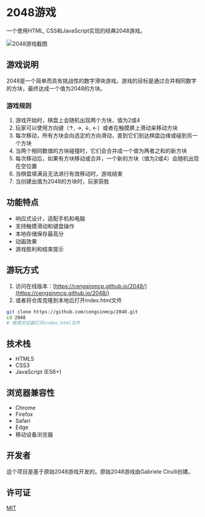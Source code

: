 # 2048游戏

一个使用HTML, CSS和JavaScript实现的经典2048游戏。

![2048游戏截图](https://i.imgur.com/NleRY1P.png)

## 游戏说明

2048是一个简单而具有挑战性的数字滑块游戏。游戏的目标是通过合并相同数字的方块，最终达成一个值为2048的方块。

### 游戏规则

1. 游戏开始时，棋盘上会随机出现两个方块，值为2或4
2. 玩家可以使用方向键（↑, →, ↓, ←）或者在触摸屏上滑动来移动方块
3. 每次移动，所有方块会向选定的方向滑动，直到它们到达棋盘边缘或碰到另一个方块
4. 当两个相同数值的方块碰撞时，它们会合并成一个值为两者之和的新方块
5. 每次移动后，如果有方块移动或合并，一个新的方块（值为2或4）会随机出现在空位置
6. 当棋盘填满且无法进行有效移动时，游戏结束
7. 当创建出值为2048的方块时，玩家获胜

## 功能特点

- 响应式设计，适配手机和电脑
- 支持触摸滑动和键盘操作
- 本地存储保存最高分
- 动画效果
- 游戏胜利和结束提示

## 游玩方式

1. 访问在线版本：[https://cengsinmcp.github.io/2048/](https://cengsinmcp.github.io/2048/)
2. 或者将仓库克隆到本地后打开index.html文件

```bash
git clone https://github.com/cengsinmcp/2048.git
cd 2048
# 使用浏览器打开index.html文件
```

## 技术栈

- HTML5
- CSS3
- JavaScript (ES6+)

## 浏览器兼容性

- Chrome
- Firefox
- Safari
- Edge
- 移动设备浏览器

## 开发者

这个项目是基于原始2048游戏开发的。原始2048游戏由Gabriele Cirulli创建。

## 许可证

[MIT](LICENSE)